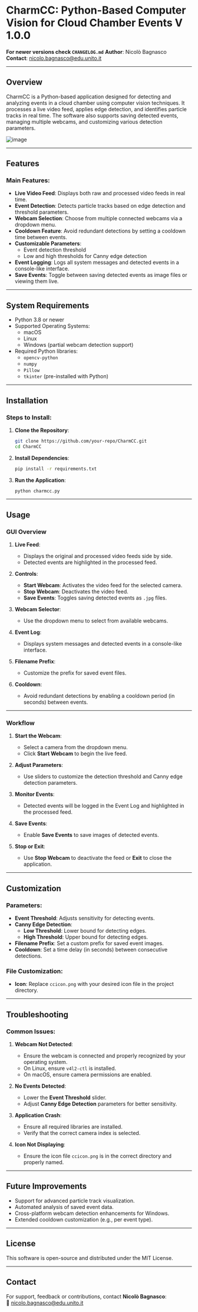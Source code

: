 
# CharmCC: Python-Based Computer Vision for Cloud Chamber Events V 1.0.0
**For newer versions check `CHANGELOG.md`**
**Author**: Nicolò Bagnasco  
**Contact**: [nicolo.bagnasco@edu.unito.it](mailto:nicolo.bagnasco@edu.unito.it)

---

## Overview

CharmCC is a Python-based application designed for detecting and analyzing events in a cloud chamber using computer vision techniques. It processes a live video feed, applies edge detection, and identifies particle tracks in real time. The software also supports saving detected events, managing multiple webcams, and customizing various detection parameters.

![image](https://github.com/user-attachments/assets/3c07d29c-4605-4ceb-a0c0-634a581c1f9c)


---

## Features

### Main Features:
- **Live Video Feed**: Displays both raw and processed video feeds in real time.
- **Event Detection**: Detects particle tracks based on edge detection and threshold parameters.
- **Webcam Selection**: Choose from multiple connected webcams via a dropdown menu.
- **Cooldown Feature**: Avoid redundant detections by setting a cooldown time between events.
- **Customizable Parameters**:
  - Event detection threshold
  - Low and high thresholds for Canny edge detection
- **Event Logging**: Logs all system messages and detected events in a console-like interface.
- **Save Events**: Toggle between saving detected events as image files or viewing them live.

---

## System Requirements

- Python 3.8 or newer
- Supported Operating Systems:
  - macOS
  - Linux
  - Windows (partial webcam detection support)
- Required Python libraries:
  - `opencv-python`
  - `numpy`
  - `Pillow`
  - `tkinter` (pre-installed with Python)

---

## Installation

### Steps to Install:
1. **Clone the Repository**:
   ```bash
   git clone https://github.com/your-repo/CharmCC.git
   cd CharmCC
   ```

2. **Install Dependencies**:
   ```bash
   pip install -r requirements.txt
   ```

3. **Run the Application**:
   ```bash
   python charmcc.py
   ```

---

## Usage

### GUI Overview

1. **Live Feed**:
   - Displays the original and processed video feeds side by side.
   - Detected events are highlighted in the processed feed.

2. **Controls**:
   - **Start Webcam**: Activates the video feed for the selected camera.
   - **Stop Webcam**: Deactivates the video feed.
   - **Save Events**: Toggles saving detected events as `.jpg` files.

3. **Webcam Selector**:
   - Use the dropdown menu to select from available webcams.

4. **Event Log**:
   - Displays system messages and detected events in a console-like interface.

5. **Filename Prefix**:
   - Customize the prefix for saved event files.

6. **Cooldown**:
   - Avoid redundant detections by enabling a cooldown period (in seconds) between events.

---

### Workflow

1. **Start the Webcam**:
   - Select a camera from the dropdown menu.
   - Click **Start Webcam** to begin the live feed.

2. **Adjust Parameters**:
   - Use sliders to customize the detection threshold and Canny edge detection parameters.

3. **Monitor Events**:
   - Detected events will be logged in the Event Log and highlighted in the processed feed.

4. **Save Events**:
   - Enable **Save Events** to save images of detected events.

5. **Stop or Exit**:
   - Use **Stop Webcam** to deactivate the feed or **Exit** to close the application.

---

## Customization

### Parameters:
- **Event Threshold**: Adjusts sensitivity for detecting events.
- **Canny Edge Detection**:
  - **Low Threshold**: Lower bound for detecting edges.
  - **High Threshold**: Upper bound for detecting edges.
- **Filename Prefix**: Set a custom prefix for saved event images.
- **Cooldown**: Set a time delay (in seconds) between consecutive detections.

### File Customization:
- **Icon**: Replace `ccicon.png` with your desired icon file in the project directory.

---

## Troubleshooting

### Common Issues:
1. **Webcam Not Detected**:
   - Ensure the webcam is connected and properly recognized by your operating system.
   - On Linux, ensure `v4l2-ctl` is installed.
   - On macOS, ensure camera permissions are enabled.

2. **No Events Detected**:
   - Lower the **Event Threshold** slider.
   - Adjust **Canny Edge Detection** parameters for better sensitivity.

3. **Application Crash**:
   - Ensure all required libraries are installed.
   - Verify that the correct camera index is selected.

4. **Icon Not Displaying**:
   - Ensure the icon file `ccicon.png` is in the correct directory and properly named.

---

## Future Improvements

- Support for advanced particle track visualization.
- Automated analysis of saved event data.
- Cross-platform webcam detection enhancements for Windows.
- Extended cooldown customization (e.g., per event type).

---

## License

This software is open-source and distributed under the MIT License.

---

## Contact

For support, feedback or contributions, contact **Nicolò Bagnasco**:  
📧 [nicolo.bagnasco@edu.unito.it](mailto:nicolo.bagnasco@edu.unito.it)
